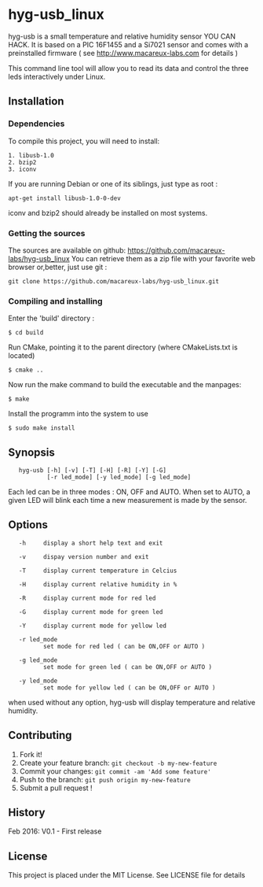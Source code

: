 # hyg-usb_linux

hyg-usb is a small temperature and relative humidity sensor YOU CAN HACK. It is based on a PIC 16F1455
and a Si7021 sensor and comes with a preinstalled firmware ( see http://www.macareux-labs.com for details )

This command line tool will allow you to read its data and control the three leds interactively under Linux.

## Installation

### Dependencies

To compile this project, you will need to install:

	1. libusb-1.0
	2. bzip2
	3. iconv

If you are running Debian or one of its siblings, just type as root :

	apt-get install libusb-1.0-0-dev

iconv and bzip2 should already be installed on most systems.

### Getting the sources

The sources are available on github: https://github.com/macareux-labs/hyg-usb_linux
You can retrieve them as a zip file with your favorite web browser or,better, just use git :

	git clone https://github.com/macareux-labs/hyg-usb_linux.git

### Compiling and installing

Enter the 'build' directory :

	$ cd build

Run CMake, pointing it to the parent directory (where CMakeLists.txt is located)

	$ cmake ..

Now run the make command to build the executable and the manpages:

	$ make

Install the programm into the system to use

	$ sudo make install

## Synopsis

       hyg-usb [-h] [-v] [-T] [-H] [-R] [-Y] [-G]
               [-r led_mode] [-y led_mode] [-g led_mode]

Each led can be in three modes : ON, OFF and AUTO. 
When set to AUTO, a given LED will blink each time a new measurement is made by the sensor.


## Options

       -h     display a short help text and exit

       -v     dispay version number and exit

       -T     display current temperature in Celcius

       -H     display current relative humidity in %

       -R     display current mode for red led

       -G     display current mode for green led

       -Y     display current mode for yellow led

       -r led_mode
              set mode for red led ( can be ON,OFF or AUTO )

       -g led_mode
              set mode for green led ( can be ON,OFF or AUTO )

       -y led_mode
              set mode for yellow led ( can be ON,OFF or AUTO )


when used without any option, hyg-usb will display temperature and relative humidity.
														       

## Contributing

1. Fork it!
2. Create your feature branch: `git checkout -b my-new-feature`
3. Commit your changes: `git commit -am 'Add some feature'`
4. Push to the branch: `git push origin my-new-feature`
5. Submit a pull request !

## History

Feb 2016: V0.1 - First release

## License

This project is placed under the MIT License. See LICENSE file for details


